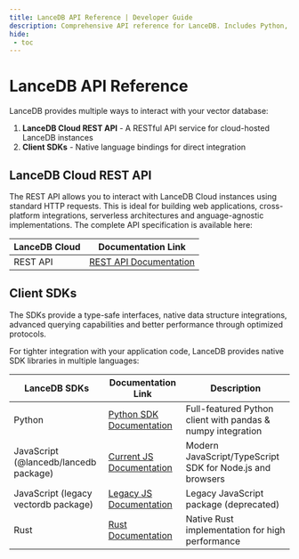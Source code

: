 ```yaml
---
title: LanceDB API Reference | Developer Guide
description: Comprehensive API reference for LanceDB. Includes Python, JavaScript, and Rust SDK documentation, with detailed examples and usage guidelines.
hide:
 - toc
---
```

# **LanceDB API Reference**

LanceDB provides multiple ways to interact with your vector database:

1. **LanceDB Cloud REST API** - A RESTful API service for cloud-hosted LanceDB instances
2. **Client SDKs** - Native language bindings for direct integration

## LanceDB Cloud REST API

The REST API allows you to interact with LanceDB Cloud instances using standard HTTP requests. This is ideal for building web applications, cross-platform integrations, serverless architectures and anguage-agnostic implementations. The complete API specification is available here:

| LanceDB Cloud | Documentation Link |
|--------------|-------------------|
| REST API | [REST API Documentation](api/cloud.md) |

## Client SDKs

The SDKs provide a type-safe interfaces, native data structure integrations, advanced querying capabilities and better performance through optimized protocols.

For tighter integration with your application code, LanceDB provides native SDK libraries in multiple languages:

| LanceDB SDKs | Documentation Link | Description |
|--------------|-------------------|-------------|
| Python | [Python SDK Documentation](python/python.md) | Full-featured Python client with pandas & numpy integration |
| JavaScript (@lancedb/lancedb package) | [Current JS Documentation](js/globals.md) | Modern JavaScript/TypeScript SDK for Node.js and browsers |
| JavaScript (legacy vectordb package) | [Legacy JS Documentation](javascript/modules.md) | Legacy JavaScript package (deprecated) |
| Rust | [Rust Documentation](https://docs.rs/lancedb/latest/lancedb/index.html) | Native Rust implementation for high performance |


